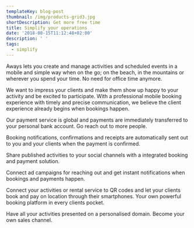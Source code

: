 ```yaml
---
templateKey: blog-post
thumbnail: /img/products-grid3.jpg
shortDescription: Get more free time
title: Simplify your operations
date: '2018-08-15T11:12:48+02:00'
description: ' '
tags:
  - simplify
---
```

Aways lets you create and manage activities and scheduled events in a mobile and simple way when on the go; on the beach, in the mountains or wherever you spend your time. No need for office time anymore.

We want to impress your clients and make them show up happy to your activity and be excited to participate. With a professional mobile booking experience with timely and precise communication, we believe the client experience already begins when bookings happen. 

Our payment service is global and payments are immediately transferred to your personal bank account. Go reach out to more people.

Booking notifications, confirmations and receipts are automatically sent out to you and your clients when the payment is confirmed. 

Share published activities to your social channels with a integrated booking and payment solution. 

Connect ad campaigns for reaching out and get instant notifications when bookings and payments happen. 

Connect your activities or rental service to QR codes and let your clients book and pay on location through their smartphones. Your own powerful booking platform in every clients pocket.

Have all your activities presented on a personalised domain. Become your own sales channel.
